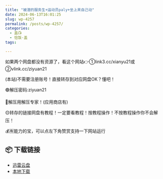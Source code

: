 ```yaml
---
title: "被潜的服务生+运动员paly+坐上来自己动"
date: 2024-06-13T16:01:25
slug: wp-4257
permalink: /posts/wp-4257/
categories:
  - 盖📺
  - 恰饭·盖
tags:

---
```


如果两个网盘都没有资源了，看这个网站👉①link3.cc/xianyu21或②vlink.cc/ziyuan21

(本站)不需要注册账号！直接转存到对应网盘OK？懂吧！

🟢解压密码:ziyuan21

🔵解压用解压专家！(应用商店有)

🟡转存的链接网盘有教程！一定要看教程！按教程操作！不按教程操作你不会解压！

💰🈶能力的宝，可以点左下角赞赏支持一下网站运行

## 📦 下载链接
- [迅雷云盘](https://blziyuan21.com/pay-download/4257?key=b1832e02e1&down_id=0)
- [本地下载](https://blziyuan21.com/pay-download/4257?key=b1832e02e1&down_id=1)

